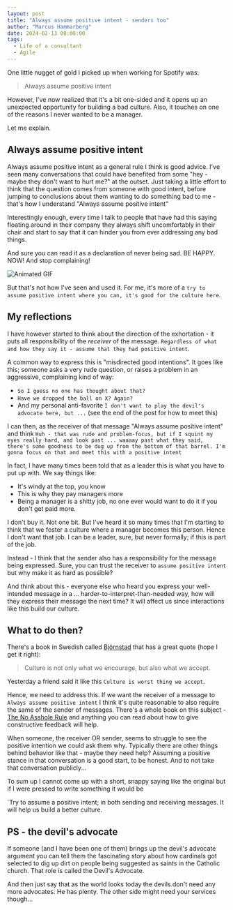 ```yaml
---
layout: post
title: "Always assume positive intent - senders too"
author: "Marcus Hammarberg"
date: 2024-02-13 08:00:00
tags:
  - Life of a consultant
  - Agile
---
```


One little nugget of gold I picked up when working for Spotify was:

> Always assume positive intent

However, I've now realized that it's a bit one-sided and it opens up an unexpected opportunity for building a bad culture. Also, it touches on one of the reasons I never wanted to be a manager.

Let me explain.

## Always assume positive intent

Always assume positive intent as a general rule I think is good advice. I've seen many conversations that could have benefited from some "hey - maybe they don't want to hurt me?" at the outset. Just taking a little effort to think that the question comes from someone with good intent, before jumping to conclusions about them wanting to do something bad to me - that's how I understand "Always assume positive intent"

Interestingly enough, every time I talk to people that have had this saying floating around in their company they always shift uncomfortably in their chair and start to say that it can hinder you from ever addressing any bad things.

And sure you can read it as a declaration of never being sad. BE HAPPY. NOW! And stop complaining!

![Animated GIF](https://media.giphy.com/media/elncH1cg97ChHBwx8Q/giphy.gif?cid=ecf05e47xqwyl2vax8k0fwlerg175zkgpi4hw9g87lq46bos&ep=v1_gifs_search&rid=giphy.gif&ct=g)

But that's not how I've seen and used it. For me, it's more of a `try to assume positive intent where you can, it's good for the culture here`.

## My reflections

I have however started to think about the direction of the exhortation - it puts all responsibility of the *receiver* of the message. `Regardless of what and how they say it - assume that they had positive intent`.

A common way to express this is "misdirected good intentions". It goes like this; someone asks a very rude question, or raises a problem in an aggressive, complaining kind of way:

* `So I guess no one has thought about that?`
* `Have we dropped the ball on X? Again?`
* And my personal anti-favorite `I don't want to play the devil's advocate here, but ...` (see the end of the post for how to meet this)

I can then, as the receiver of that message "Always assume positive intent" and think `Huh - that was rude and problem-focus, but if I squint my eyes really hard, and look past ... waaaay past what they said, there's some goodness to be dug up from the bottom of that barrel. I'm gonna focus on that and meet this with a positive intent`

In fact, I have many times been told that as a leader this is what you have to put up with. We say things like:

* It's windy at the top, you know
* This is why they pay managers more
* Being a manager is a shitty job, no one ever would want to do it if you don't get paid more.

I don't buy it. Not one bit. But I've heard it so many times that I'm starting to think that we foster a culture where a manager becomes this person. Hence I don't want that job. I can be a leader, sure, but never formally; if this is part of the job.

Instead - I think that the sender also has a responsibility for the message being expressed. Sure, you can trust the receiver to `assume positive intent` but why make it as hard as possible?

And think about this - everyone else who heard you express your well-intended message in a ... harder-to-interpret-than-needed way, how will they express their message the next time? It will affect us since interactions like this build our culture.

## What to do then?

There's a book in Swedish called [Björnstad](https://www.amazon.se/Bj%C3%B6rnstad-Fredrik-Backman/dp/9175037246) that has a great quote (hope I get it right):

> Culture is not only what we encourage, but also what we accept.

Yesterday a friend said it like this `Culture is worst thing we accept`.

Hence, we need to address this. If we want the receiver of a message to `Always assume positive intent` I think it's quite reasonable to also require the same of the sender of messages. There's a whole book on this subject - [The No Asshole Rule](https://www.amazon.com/Asshole-Rule-Civilized-Workplace-Surviving/dp/1600245854) and anything you can read about how to give constructive feedback will help.

When someone, the receiver OR sender, seems to struggle to see the positive intention we could ask them why. Typically there are other things behind behavior like that - maybe they need help? Assuming a positive stance in that conversation is a good start, to be honest. And to not take that conversation publicly...

To sum up I cannot come up with a short, snappy saying like the original but if I were pressed to write something it would be

`Try to assume a positive intent; in both sending and receiving messages. It will help us build a better culture.

## PS - the devil's advocate

If someone (and I have been one of them) brings up the devil's advocate argument you can tell them the fascinating story about how cardinals got selected to dig up dirt on people being suggested as saints in the Catholic church. That role is called the Devil's Advocate.

And then just say that as the world looks today the devils don't need any more advocates. He has plenty. The other side might need your services though...
